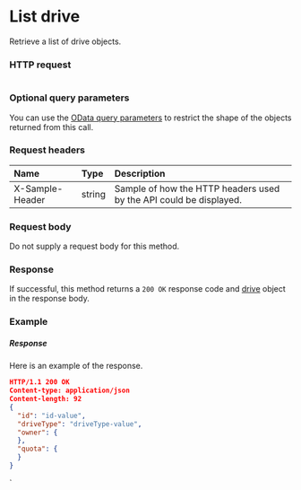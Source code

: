 # List drive

Retrieve a list of drive objects.
### HTTP request
```http

```
### Optional query parameters
You can use the [OData query parameters](odata-optional-query-parameters.md) to restrict the shape of the objects returned from this call.
### Request headers
| Name       | Type | Description|
|:-----------|:------|:----------|
| X-Sample-Header  | string  | Sample of how the HTTP headers used by the API could be displayed.|

### Request body
Do not supply a request body for this method.
### Response
If successful, this method returns a `200 OK` response code and [drive](../resources/drive.md) object in the response body.
### Example
##### Response
Here is an example of the response.
```json
HTTP/1.1 200 OK
Content-type: application/json
Content-length: 92
{
  "id": "id-value",
  "driveType": "driveType-value",
  "owner": {
  },
  "quota": {
  }
}
```

<!-- uuid: 92c9307f-62c9-408b-9358-98684bad6910
2015-10-09 18:12:08 UTC -->`

<!-- uuid: 4ad70725-ab9d-4a2d-a862-3a771136aacc
2015-10-09 18:12:08 UTC -->